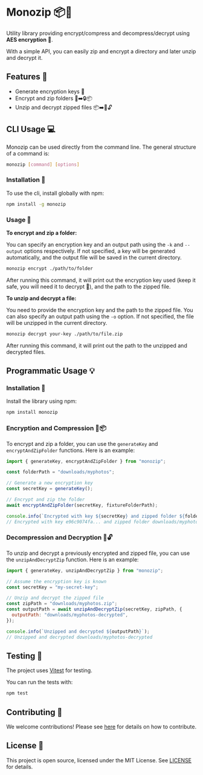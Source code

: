 # Monozip 📦🔑

Utility library providing encrypt/compress and decompress/decrypt using **AES encryption** 🔐.

With a simple API, you can easily zip and encrypt a directory and later unzip and decrypt it.

## Features 🚀

- Generate encryption keys 🔑
- Encrypt and zip folders 📁➡️🔒📦
- Unzip and decrypt zipped files 📦➡️📂🔓

## CLI Usage 💻

Monozip can be used directly from the command line. The general structure of a command is:

```bash
monozip [command] [options]
```

### Installation 💾

To use the cli, install globally with npm:

```bash
npm install -g monozip
```

### Usage 📖

**To encrypt and zip a folder:**

You can specify an encryption key and an output path using the `-k` and `--output` options respectively. If not specified, a key will be generated automatically, and the output file will be saved in the current directory.

```bash
monozip encrypt ./path/to/folder
```

After running this command, it will print out the encryption key used (keep it safe, you will need it to decrypt 🔐), and the path to the zipped file.

**To unzip and decrypt a file:**

You need to provide the encryption key and the path to the zipped file. You can also specify an output path using the `-o` option. If not specified, the file will be unzipped in the current directory.

```bash
monozip decrypt your-key ./path/to/file.zip
```

After running this command, it will print out the path to the unzipped and decrypted files.

## Programmatic Usage 💡

### Installation 💾

Install the library using npm:

```bash
npm install monozip
```

### Encryption and Compression 🔐📦

To encrypt and zip a folder, you can use the `generateKey` and `encryptAndZipFolder` functions. Here is an example:

```javascript
import { generateKey, encryptAndZipFolder } from "monozip";

const folderPath = "downloads/myphotos";

// Generate a new encryption key
const secretKey = generateKey();

// Encrypt and zip the folder
await encryptAndZipFolder(secretKey, fixtureFolderPath);

console.info(`Encrypted with key ${secretKey} and zipped folder ${folderPath}`);
// Encrypted with key e96c9074fa... and zipped folder downloads/myphotos.zip. Keep the key safe!
```

### Decompression and Decryption 📂🔓

To unzip and decrypt a previously encrypted and zipped file, you can use the `unzipAndDecryptZip` function. Here is an example:

```javascript
import { generateKey, unzipAndDecryptZip } from "monozip";

// Assume the encryption key is known
const secretKey = "my-secret-key";

// Unzip and decrypt the zipped file
const zipPath = "downloads/myphotos.zip";
const outputPath = await unzipAndDecryptZip(secretKey, zipPath, {
  outputPath: "downloads/myphotos-decrypted",
});

console.info(`Unzipped and decrypted ${outputPath}`);
// Unzipped and decrypted downloads/myphotos-decrypted
```

## Testing 🧪

The project uses [Vitest](https://github.com/vitest-dev/vitest) for testing.

You can run the tests with:

```bash
npm test
```

## Contributing 🤝

We welcome contributions! Please see [here](./CONTRIBUTING.md) for details on how to contribute.

## License 📄

This project is open source, licensed under the MIT License. See [LICENSE](./LICENSE) for details.
